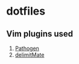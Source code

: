# dotfiles

## Vim plugins used
1. [Pathogen](https://github.com/tpope/vim-pathogen)
2. [delimitMate](https://github.com/Raimondi/delimitMate)

